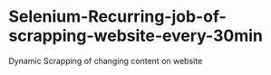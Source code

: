# Selenium-Recurring-job-of-scrapping-website-every-30min
Dynamic Scrapping of changing content on website
